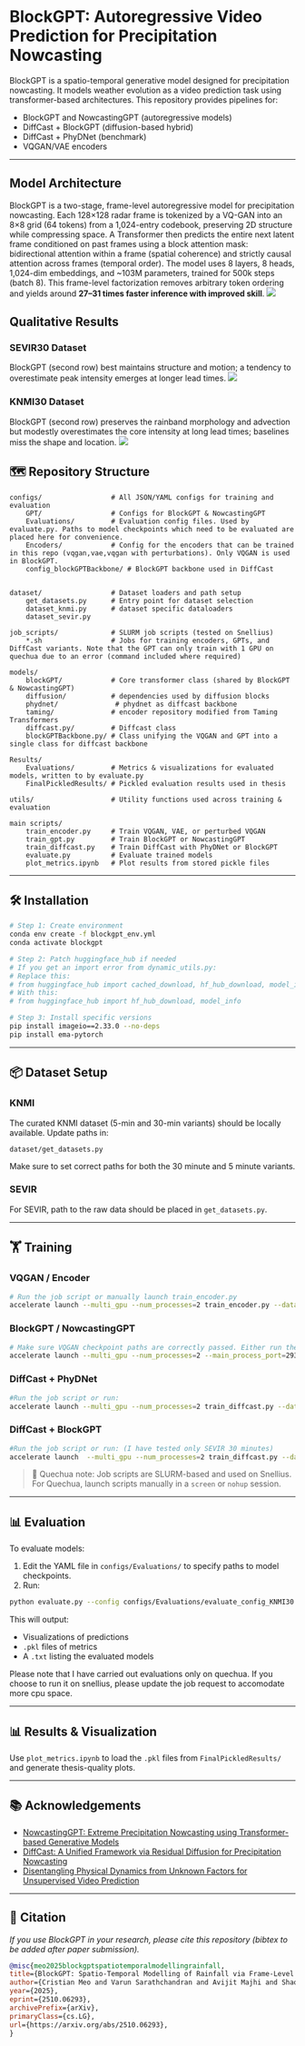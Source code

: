 # BlockGPT: Autoregressive Video Prediction for Precipitation Nowcasting

BlockGPT is a spatio-temporal generative model designed for precipitation nowcasting. It models weather evolution as a video prediction task using transformer-based architectures. This repository provides pipelines for:

- BlockGPT and NowcastingGPT (autoregressive models)
- DiffCast + BlockGPT (diffusion-based hybrid)
- DiffCast + PhyDNet (benchmark)
- VQGAN/VAE encoders

---
## Model Architecture
BlockGPT is a two-stage, frame-level autoregressive model for precipitation nowcasting. Each 128×128 radar frame is tokenized by a VQ-GAN into an 8×8 grid (64 tokens) from a 1,024-entry codebook, preserving 2D structure while compressing space. A Transformer then predicts the entire next latent frame conditioned on past frames using a block attention mask: bidirectional attention within a frame (spatial coherence) and strictly causal attention across frames (temporal order). The model uses 8 layers, 8 heads, 1,024-dim embeddings, and ~103M parameters, trained for 500k steps (batch 8). This frame-level factorization removes arbitrary token ordering and yields around **27–31 times faster inference with improved skill**.
![](./figs/model_arch.png)
## Qualitative Results
### SEVIR30 Dataset
BlockGPT (second row) best maintains structure and motion; a tendency to overestimate peak intensity emerges at longer lead times.
![](./figs/SEVIR30_showcase.png)
### KNMI30 Dataset 
BlockGPT (second row) preserves the rainband morphology and advection but modestly overestimates the core intensity at long lead times; baselines miss the shape and location.
![](./figs/KNMI30_showcase.png)
## 🗺️ Repository Structure

```
configs/                 # All JSON/YAML configs for training and evaluation
    GPT/                 # Configs for BlockGPT & NowcastingGPT
    Evaluations/         # Evaluation config files. Used by evaluate.py. Paths to model checkpoints which need to be evaluated are placed here for convenience. 
    Encoders/            # Config for the encoders that can be trained in this repo (vqgan,vae,vqgan with perturbations). Only VQGAN is used in BlockGPT.
    config_blockGPTBackbone/ # BlockGPT backbone used in DiffCast
    

dataset/                 # Dataset loaders and path setup
    get_datasets.py      # Entry point for dataset selection
    dataset_knmi.py      # dataset specific dataloaders
    dataset_sevir.py

job_scripts/             # SLURM job scripts (tested on Snellius)
    *.sh                 # Jobs for training encoders, GPTs, and DiffCast variants. Note that the GPT can only train with 1 GPU on quechua due to an error (command included where required)

models/
    blockGPT/            # Core transformer class (shared by BlockGPT & NowcastingGPT)
    diffusion/           # dependencies used by diffusion blocks 
    phydnet/              # phydnet as diffcast backbone 
    taming/              # encoder repository modified from Taming Transformers 
    diffcast.py/         # Diffcast class
    blockGPTBackbone.py/ # Class unifying the VQGAN and GPT into a single class for diffcast backbone

Results/
    Evaluations/         # Metrics & visualizations for evaluated models, written to by evaluate.py
    FinalPickledResults/ # Pickled evaluation results used in thesis

utils/                   # Utility functions used across training & evaluation

main scripts/
    train_encoder.py     # Train VQGAN, VAE, or perturbed VQGAN
    train_gpt.py         # Train BlockGPT or NowcastingGPT
    train_diffcast.py    # Train DiffCast with PhyDNet or BlockGPT
    evaluate.py          # Evaluate trained models
    plot_metrics.ipynb   # Plot results from stored pickle files
```

---

## 🛠️ Installation

```bash
# Step 1: Create environment
conda env create -f blockgpt_env.yml
conda activate blockgpt

# Step 2: Patch huggingface_hub if needed
# If you get an import error from dynamic_utils.py:
# Replace this:
# from huggingface_hub import cached_download, hf_hub_download, model_info
# With this:
# from huggingface_hub import hf_hub_download, model_info

# Step 3: Install specific versions
pip install imageio==2.33.0 --no-deps
pip install ema-pytorch
```

---

## 📦 Dataset Setup

### KNMI

The curated KNMI dataset (5-min and 30-min variants) should be locally available. Update paths in:

```
dataset/get_datasets.py
```

Make sure to set correct paths for both the 30 minute and 5 minute variants.

### SEVIR

For SEVIR, path to the raw data should be placed in `get_datasets.py`.

---

## 🏋️ Training

### VQGAN / Encoder

```bash
# Run the job script or manually launch train_encoder.py
accelerate launch --multi_gpu --num_processes=2 train_encoder.py --dataset knmi --encoder vqgan --encoder_config configs/Encoders/config_vqgan.json
```

### BlockGPT / NowcastingGPT

```bash
# Make sure VQGAN checkpoint paths are correctly passed. Either run the job_scripts which have all information, or run directly. For example, for KNMI 30:
accelerate launch --multi_gpu --num_processes=2 --main_process_port=29300 train_gpt.py --dataset_name knmi --exp_name blockGPT_KNMI30 --seed 0 --vqgan_type vqgan --pretrained_model_name_or_path /projects/0/prjs0951/Varun/Checkpoints/vqgan_knmi_7M_1024_ckpt-177500.pt --config_name configs/GPT/config_blockGPT_KNMI30.json --per_device_train_batch_size 4 --gradient_accumulation_steps 1 --learning_rate 1e-5 --lr_scheduler_type cosine --resolution 128 --dataloader_num_workers 8 --video_stepsize 1 --segment_length 9 --context_length 3 --use_eval_dataset --weight_decay 0.01 --llama_attn_drop 0.1 --embed_no_wd --predictor_name blockGPT --encoder_config configs/Encoders/config_vqgan.json --validation_steps 5000
```

### DiffCast + PhyDNet

```bash
#Run the job script or run:
accelerate launch --multi_gpu --num_processes=2 train_diffcast.py --dataset knmi --backbone phydnet --use_diff
```

### DiffCast + BlockGPT

```bash
#Run the job script or run: (I have tested only SEVIR 30 minutes)
accelerate launch  --multi_gpu --num_processes=2 train_diffcast.py --dataset sevir --backbone blockGPTBackbone --use_diff --temp_res_sevir 30 --seq_len_sevir 49 --backbone_config configs/config_blockGPTBackbone_SEVIR30.json
```

> 📝 Quechua note: Job scripts are SLURM-based and used on Snellius. For Quechua, launch scripts manually in a `screen` or `nohup` session.

---

## 📊 Evaluation

To evaluate models:

1. Edit the YAML file in `configs/Evaluations/` to specify paths to model checkpoints.
2. Run:

```bash
python evaluate.py --config configs/Evaluations/evaluate_config_KNMI30.yaml
```

This will output:

- Visualizations of predictions
- `.pkl` files of metrics
- A `.txt` listing the evaluated models

Please note that I have carried out evaluations only on quechua. If you choose to run it on snellius, please update the job request to accomodate more cpu space.

---

## 📊 Results & Visualization

Use `plot_metrics.ipynb` to load the `.pkl` files from `FinalPickledResults/` and generate thesis-quality plots.

---

## 📚 Acknowledgements

- [NowcastingGPT: Extreme Precipitation Nowcasting using Transformer-based Generative Models](https://arxiv.org/abs/2403.03929)
- [DiffCast: A Unified Framework via Residual Diffusion for Precipitation Nowcasting](https://arxiv.org/abs/2312.06734)
- [Disentangling Physical Dynamics from Unknown Factors for Unsupervised Video Prediction](https://arxiv.org/abs/2003.01460)

---

## 🔮 Citation
*If you use BlockGPT in your research, please cite this repository (bibtex to be added after paper submission).*
```bibtex
@misc{meo2025blockgptspatiotemporalmodellingrainfall,
title={BlockGPT: Spatio-Temporal Modelling of Rainfall via Frame-Level Autoregression}, 
author={Cristian Meo and Varun Sarathchandran and Avijit Majhi and Shao Hung and Carlo Saccardi and Ruben Imhoff and Roberto Deidda and Remko Uijlenhoet and Justin Dauwels},
year={2025},
eprint={2510.06293},
archivePrefix={arXiv},
primaryClass={cs.LG},
url={https://arxiv.org/abs/2510.06293}, 
}
```
<!-- ## Checkpoints 

Checkpoints for all models used in my thesis are both on snellius and quechua. 
On snellius: /projects/0/prjs0951/Varun/FinalCheckpoints
On quechua: /space2/vsarathchandra/iVideoGPT/FinalCheckpoints -->